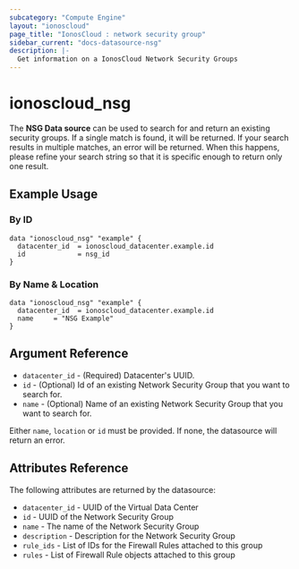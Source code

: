```yaml
---
subcategory: "Compute Engine"
layout: "ionoscloud"
page_title: "IonosCloud : network security group"
sidebar_current: "docs-datasource-nsg"
description: |-
  Get information on a IonosCloud Network Security Groups
---
```


# ionoscloud_nsg

The **NSG Data source** can be used to search for and return an existing security groups.
If a single match is found, it will be returned. If your search results in multiple matches, an error will be returned.
When this happens, please refine your search string so that it is specific enough to return only one result.

## Example Usage

### By ID
```hcl
data "ionoscloud_nsg" "example" {
  datacenter_id  = ionoscloud_datacenter.example.id
  id             = nsg_id
}
```

### By Name & Location
```hcl
data "ionoscloud_nsg" "example" {
  datacenter_id  = ionoscloud_datacenter.example.id
  name     = "NSG Example"
}
```

## Argument Reference

* `datacenter_id` - (Required) Datacenter's UUID.
* `id` - (Optional) Id of an existing Network Security Group that you want to search for.
* `name` - (Optional) Name of an existing Network Security Group that you want to search for.

Either `name`, `location` or `id` must be provided. If none, the datasource will return an error.

## Attributes Reference

The following attributes are returned by the datasource:

* `datacenter_id` - UUID of the Virtual Data Center
* `id` - UUID of the Network Security Group
* `name` - The name of the Network Security Group
* `description` - Description for the Network Security Group
* `rule_ids` - List of IDs for the Firewall Rules attached to this group
* `rules` - List of Firewall Rule objects attached to this group
